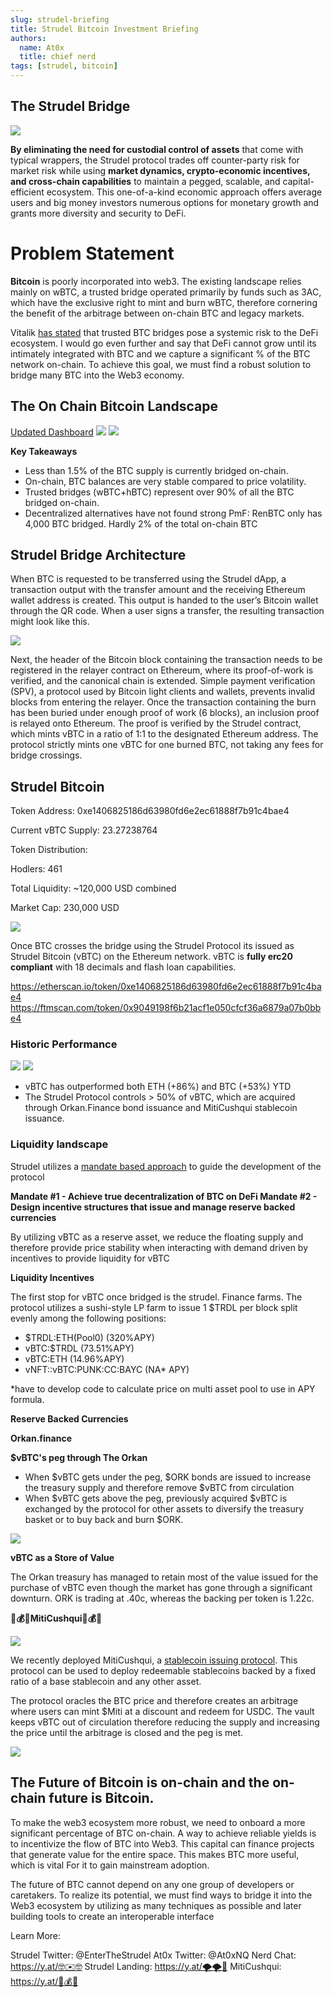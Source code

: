 ```yaml
---
slug: strudel-briefing
title: Strudel Bitcoin Investment Briefing
authors:
  name: At0x
  title: chief nerd
tags: [strudel, bitcoin]
---
```



## The Strudel Bridge

![](https://i.imgur.com/xKZ9G1Z.png)

**By eliminating the need for custodial control of assets** that come with typical wrappers, the Strudel protocol trades off counter-party risk for market risk while using **market dynamics, crypto-economic incentives, and cross-chain capabilities** to maintain a pegged, scalable, and capital-efficient ecosystem. This one-of-a-kind economic approach offers average users and big money investors numerous options for monetary growth and grants more diversity and security to DeFi.

<!--truncate-->

# Problem Statement

**Bitcoin**  is poorly incorporated into web3. The existing landscape relies mainly on wBTC, a trusted bridge operated primarily by funds such as 3AC, which have the exclusive right to mint and burn wBTC, therefore cornering the benefit of the arbitrage between on-chain BTC and legacy markets.

Vitalik [has stated](https://twitter.com/VitalikButerin/status/1295252403558559746?s=20&t=UvAU_6bfaNeaIVcafixefg) that trusted BTC bridges pose a systemic risk to the DeFi ecosystem. I would go even further and say that DeFi cannot grow until its intimately integrated with BTC and we capture a significant % of the BTC network on-chain. To achieve this goal, we must find a robust solution to bridge many BTC into the Web3 economy.


 
## The On Chain Bitcoin Landscape

[Updated Dashboard](https://dune.com/eliasimos/btc-on-ethereum_1)
![](https://i.imgur.com/AyKNaM9.png)
![](https://i.imgur.com/vYAyc5x.png)



**Key Takeaways**

- Less than 1.5% of the BTC supply is currently bridged on-chain.
- On-chain, BTC balances are very stable compared to price volatility.
- Trusted bridges (wBTC+hBTC) represent over 90% of all the BTC bridged on-chain.
- Decentralized alternatives have not found strong PmF: RenBTC only has 4,000 BTC bridged. Hardly 2% of the total on-chain BTC


## Strudel Bridge Architecture

When BTC is requested to be transferred using the Strudel dApp, a transaction output with the transfer amount and the receiving Ethereum wallet address is created. This output is handed to the user’s Bitcoin wallet through the QR code. When a user signs a transfer, the resulting transaction might look like this.

![](https://i.imgur.com/eGRRlhh.png)

Next, the header of the Bitcoin block containing the transaction needs to be registered in the relayer contract on Ethereum, where its proof-of-work is verified, and the canonical chain is extended. Simple payment verification (SPV), a protocol used by Bitcoin light clients and wallets, prevents invalid blocks from entering the relayer.
Once the transaction containing the burn has been buried under enough proof of work (6 blocks), an inclusion proof is relayed onto Ethereum. The proof is verified by the Strudel contract, which mints vBTC in a ratio of 1:1 to the designated Ethereum address. The protocol strictly mints one vBTC for one burned BTC, not taking any fees for bridge crossings.

## Strudel Bitcoin

Token Address: 0xe1406825186d63980fd6e2ec61888f7b91c4bae4

Current vBTC Supply: 23.27238764 

Token Distribution:

Hodlers: 461 

Total Liquidity: ~120,000 USD combined

Market Cap: 230,000 USD


![](https://i.imgur.com/llQkTCg.png)



Once BTC crosses the bridge using the Strudel Protocol its issued as Strudel Bitcoin (vBTC) on the Ethereum network. vBTC is **fully erc20 compliant** with 18 decimals and flash loan capabilities. 

https://etherscan.io/token/0xe1406825186d63980fd6e2ec61888f7b91c4bae4
https://ftmscan.com/token/0x9049198f6b21acf1e050cfcf36a6879a07b0bbe4

### Historic Performance

![](https://i.imgur.com/vVcjWIe.png)
![](https://i.imgur.com/c5Jhu6c.png)



- vBTC has outperformed both ETH (+86%) and BTC (+53%) YTD
- The Strudel Protocol controls > 50% of vBTC, which are acquired through Orkan.Finance bond issuance and MitiCushqui stablecoin issuance.



### Liquidity landscape

Strudel utilizes a [mandate based approach](https://app.gitbook.com/o/V40TVngLYntzpq24zWhI/s/9QESb5e46FBDH1t8kShd/monetary-policy/mandates) to guide the development of the protocol

**Mandate #1 - Achieve true decentralization of BTC on DeFi
Mandate #2  - Design incentive structures that issue and manage reserve backed currencies**

By utilizing vBTC as a reserve asset, we reduce the floating supply and therefore provide price stability when interacting with demand driven by incentives to provide liquidity for vBTC

**Liquidity Incentives**

The first stop for vBTC once bridged is the strudel. Finance farms. The protocol utilizes a sushi-style LP farm to issue 1 $TRDL per block split evenly among the following positions:

- $TRDL:ETH(Pool0) (320%APY)
- vBTC:$TRDL (73.51%APY)
- vBTC:ETH (14.96%APY)
- vNFT::vBTC:PUNK:CC:BAYC (NA* APY)

*have to develop code to calculate price on multi asset pool to use in APY formula. 

**Reserve Backed Currencies**

**Orkan.finance**

**$vBTC's peg through The Orkan** 
- When $vBTC gets under the peg, $ORK bonds are issued to increase the treasury supply and therefore remove $vBTC from circulation
- When $vBTC gets above the peg, previously acquired $vBTC is exchanged by the protocol for other assets to diversify the treasury basket or to buy back and burn $ORK.

![](https://i.imgur.com/b2V7Yoo.png)

**vBTC as a Store of Value**

The Orkan treasury has managed to retain most of the value issued for the purchase of vBTC even though the market has gone through a significant downturn. ORK is trading at .40c, whereas the backing per token is 1.22c.

**🏦💰💵MitiCushqui🏦💰💵**

![](https://i.imgur.com/axrQqVG.png)


We recently deployed MitiCushqui, a [stablecoin issuing protocol](https://y.at/🏦💰💵). This protocol can be used to deploy redeemable stablecoins backed by a fixed ratio of a base stablecoin and any other asset. 

The protocol oracles the BTC price and therefore creates an arbitrage where users can mint $Miti  at a discount and redeem for USDC. The vault keeps vBTC out of circulation therefore reducing the supply and increasing the price until the arbitrage is closed and the peg is met. 

![](https://i.imgur.com/UC5UXFw.png)

## The Future of Bitcoin is on-chain and the on-chain future is Bitcoin.

To make the web3 ecosystem more robust, we need to onboard a more significant percentage of BTC on-chain. A way to achieve reliable yields is to incentivize the flow of BTC into Web3. This capital can finance projects that generate value for the entire space. This makes BTC more useful, which is vital For it to gain mainstream adoption.

The future of BTC cannot depend on any one group of developers or caretakers. To realize its potential, we must find ways to bridge it into the Web3 ecosystem by utilizing as many techniques as possible and later building tools to create an interoperable interface



Learn More:

Strudel Twitter: @EnterTheStrudel
At0x Twitter: @At0xNQ
Nerd Chat: https://y.at/🤓✉️🤓
Strudel Landing: https://y.at/🌪🌪👀
MitiCushqui: https://y.at/🏦💰💵
